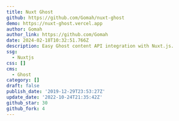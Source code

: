 ```yaml
---
title: Nuxt Ghost
github: https://github.com/Gomah/nuxt-ghost
demo: https://nuxt-ghost.vercel.app
author: Gomah
author_link: https://github.com/Gomah
date: 2024-02-18T10:32:51.766Z
description: Easy Ghost content API integration with Nuxt.js.
ssg:
  - Nuxtjs
css: []
cms:
  - Ghost
category: []
draft: false
publish_date: '2019-12-29T23:53:27Z'
update_date: '2022-10-24T21:35:42Z'
github_star: 30
github_fork: 4
---
```

